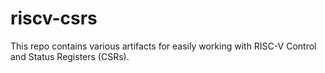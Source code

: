 riscv-csrs
==========

This repo contains various artifacts for easily working with RISC-V Control
and Status Registers (CSRs).
